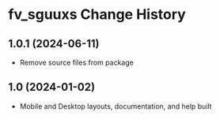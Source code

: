 fv_sguuxs Change History
====================

1.0.1 (2024-06-11)
------------------
* Remove source files from package

1.0 (2024-01-02)
----------------
* Mobile and Desktop layouts, documentation, and help built
